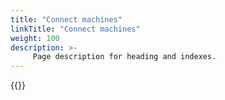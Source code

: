 ```yaml
---
title: "Connect machines"
linkTitle: "Connect machines"
weight: 100
description: >-
     Page description for heading and indexes.
---
```


{{<alert context="primary" text="Placeholder" />}}
